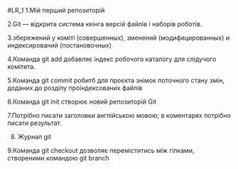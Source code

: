 #LR_1 
1.Мій перший репозиторій

2.Git — відкрита система кеінга версій файлів і наборів роботів.

3.збережений у коміті (совершенных), зменений (модифицированных) и индексирований (постановочных)

4.Команда git add добавляє індекс робочого каталогу для слідучого комітета.

5.Команда git commit робитб для проєкта знімок поточного стану змін, доданих до розділу проіндексованих файлів

6.Команда git init створює новий репозиторій Git

7.Потрібно писати заголовки англійською мовою; в коментарях потрібно писати результат.

8. Журнал git

9.Команда git checkout дозволяє переміститись між гілками, створеними командою git branch


